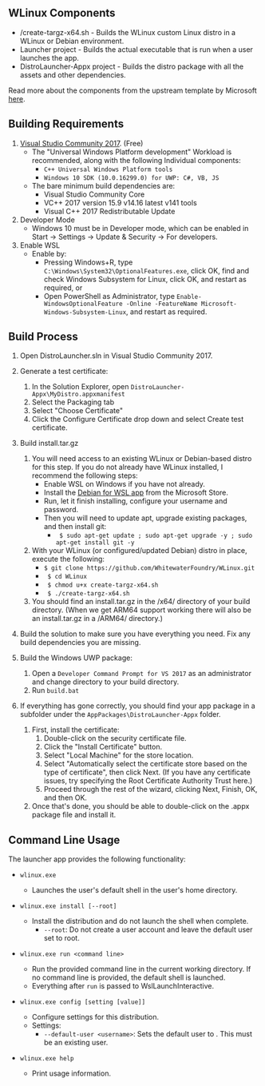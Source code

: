 ## WLinux Components

- /create-targz-x64.sh - Builds the WLinux custom Linux distro in a WLinux or Debian environment.
- Launcher project - Builds the actual executable that is run when a user launches the app. 
- DistroLauncher-Appx project - Builds the distro package with all the assets and other dependencies.

Read more about the components from the upstream template by Microsoft [here](https://github.com/Microsoft/WSL-DistroLauncher). 

## Building Requirements
1. [Visual Studio Community 2017](https://visualstudio.microsoft.com/vs/community/). (Free)
	- The "Universal Windows Platform development" Workload is recommended, along with the following Individual components:
		- `C++ Universal Windows Platform tools`
		- `Windows 10 SDK (10.0.16299.0) for UWP: C#, VB, JS`
	- The bare minimum build dependencies are:
		- Visual Studio Community Core
		- VC++ 2017 version 15.9 v14.16 latest v141 tools
		- Visual C++ 2017 Redistributable Update
1. Developer Mode
	- Windows 10 must be in Developer mode, which can be enabled in Start -> Settings -> Update & Security -> For developers.
1. Enable WSL
	- Enable by:
        - Pressing Windows+R, type `C:\Windows\System32\OptionalFeatures.exe`, click OK, find and check Windows Subsystem for Linux, click OK, and restart as required, or
        - Open PowerShell as Administrator, type `Enable-WindowsOptionalFeature -Online -FeatureName Microsoft-Windows-Subsystem-Linux`, and restart as required.

## Build Process
1. Open DistroLauncher.sln in Visual Studio Community 2017.
2. Generate a test certificate:
    1. In the Solution Explorer, open `DistroLauncher-Appx\MyDistro.appxmanifest`
    1. Select the Packaging tab
    1. Select "Choose Certificate"
    1. Click the Configure Certificate drop down and select Create test certificate.
1. Build install.tar.gz
    1. You will need access to an existing WLinux or Debian-based distro for this step. If you do not already have WLinux installed, I recommend the following steps:
        - Enable WSL on Windows if you have not already.
        - Install the [Debian for WSL app](https://www.microsoft.com/en-us/p/debian-gnu-linux/9msvkqc78pk6?activetab=pivot%3Aoverviewtab) from the Microsoft Store.
        - Run, let it finish installing, configure your username and password.
        - Then you will need to update apt, upgrade existing packages, and then install git:
            - ` $ sudo apt-get update ; sudo apt-get upgrade -y ; sudo apt-get install git -y`
    1. With your WLinux (or configured/updated Debian) distro in place, execute the following:
        - ` $ git clone https://github.com/WhitewaterFoundry/WLinux.git `
        - ` $ cd WLinux`
        - ` $ chmod u+x create-targz-x64.sh`
        - ` $ ./create-targz-x64.sh`
    1. You should find an install.tar.gz in the /x64/ directory of your build directory. (When we get ARM64 support working there will also be an install.tar.gz in a /ARM64/ directory.)
1. Build the solution to make sure you have everything you need. Fix any build dependencies you are missing.
1. Build the Windows UWP package:
    1. Open a `Developer Command Prompt for VS 2017` as an administrator and change directory to your build directory.
    1. Run `build.bat`

1. If everything has gone correctly, you should find your app package in a subfolder under the `AppPackages\DistroLauncher-Appx` folder.
    1. First, install the certificate:
	    1. Double-click on the security certificate file.
		1. Click the "Install Certificate" button.
		1. Select "Local Machine" for the store location.
		1. Select "Automatically select the certificate store based on the type of certificate", then click Next. (If you have any certificate issues, try specifying the Root Certificate Authority Trust here.)
		1. Proceed through the rest of the wizard, clicking Next, Finish, OK, and then OK.
    1. Once that's done, you should be able to double-click on the .appx package file and install it.

## Command Line Usage
The launcher app provides the following functionality:

* `wlinux.exe`
  - Launches the user's default shell in the user's home directory.

* `wlinux.exe install [--root]`
  - Install the distribution and do not launch the shell when complete.
    - `--root`: Do not create a user account and leave the default user set to root.

* `wlinux.exe run <command line>`
  - Run the provided command line in the current working directory. If no command line is provided, the default shell is launched.
  - Everything after `run` is passed to WslLaunchInteractive.

* `wlinux.exe config [setting [value]]`
  - Configure settings for this distribution.
  - Settings:
    - `--default-user <username>`: Sets the default user to <username>. This must be an existing user.

* `wlinux.exe help`
  - Print usage information.
